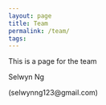 ```yaml
---
layout: page
title: Team
permalink: /team/
tags:
---
```


This is a page for the team
<p>Selwyn Ng</p>
<p> (selwynng123@gmail.com) </p>
